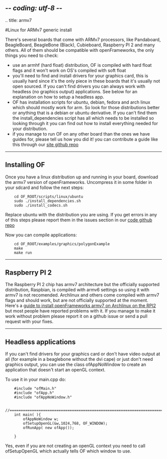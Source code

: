 ## -*- coding: utf-8 -*-
.. title: armv7

#Linux for ARMv7 generic install

There's several boards that come with ARMv7 processors, like Pandaboard, BeagleBoard, BeagleBone (Black), Cubieboard, Raspberry PI 2 and many others. All of them should be compatible with openFrameworks, the only things you need to check:

- use an armhf (hard float) distribution, OF is compiled with hard float flags and it won't work on OS's compiled with soft float
- you'll need to find and install drivers for your graphics card, this is usually hard since it's the only piece in these boards that it's usually not open sourced. If you can't find drivers you can always work with headless (no graphics output) applications. See below for an explanation on how to setup a headless app.
- OF has installation scripts for ubuntu, debian, fedora and arch linux which should mostly work for arm. So look for those distributions better or anything that is a debian or ubuntu derivative. If you can't find them the install_dependencies script has all which needs to be installed so looking through it you can find out how to install everything needed for your distribution.
- if you manage to run OF on any other board than the ones we have guides for, please tell us how you did it! you can contribute a guide like this through our [site github repo](https://github.com/openframeworks/ofSite)

-------------------------------

## Installing OF

Once you have a linux distribution up and running in your board, download the armv7 version of openFrameworks. Uncompress it in some folder in your sdcard and follow the next steps:

        cd OF_ROOT/scripts/linux/ubuntu
        sudo ./install_dependencies.sh
        sudo ./install_codecs.sh
        
Replace ubuntu with the distribution you are using. If you get errors in any of this steps please report them in the issues section in our [code github repo](http://github.com/openframeworks/openFrameworks/issues)

Now you can compile applications:

        cd OF_ROOT/examples/graphics/polygonExample
        make
        make run

-------------------------------

## Raspberry PI 2

The Raspberry PI 2 chip has armv7 architecture but the officially supported distribution, Raspbian, is compiled with armv6 settings so using it with armv7 is not recomended. Archlinux and others come compiled with armv7 flags and should work, but are not officially supported at the moment. Here's a [guide to install openFrameworks armv7 on Archlinux on the RPI2](raspberrypi/raspberry-pi-getting-started-archlinux) but most people have reported problems with it. If you manage to make it work without problem please report it on a github issue or send a pull request with your fixes.



-------------------------------


## Headless applications

If you can't find drivers for your graphics card or don't have video output at all (for example in a beaglebone without the dvi cape) or just don't need graphics output, you can use the class ofAppNoWindow to create an application that doesn't start an openGL context.

To use it in your main.cpp do:

~~~~{.cpp}
    #include "ofMain.h"
    #include "ofApp.h"
    #include "ofAppNoWindow.h"

    //========================================================================
    int main( ){
        ofAppNoWindow w;
	    ofSetupOpenGL(&w,1024,768, OF_WINDOW);
	    ofRunApp( new ofApp());

    }
~~~~

Yes, even if you are not creating an openGL context you need to call ofSetupOpenGL which actually tells OF which window to use.

